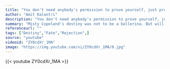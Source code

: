 ```yaml
---
title: "You don't need anybody's permission to prove yourself, just prove yourself."
author: "Amit Kalantri"
description: "You don't need anybody's permission to prove yourself, just prove yourself. - Amit Kalantri quotes from GetInspired365.com"
summary: "Misty Copeland's destiny was not to be a ballerina. But will trumps fate."
referenceurl: ""
tags: ["Destiny","Fate","Rejection",]
source: "youtube"
videoid: "ZY0cdXr_1MA"
image: "https://img.youtube.com/vi/ZY0cdXr_1MA/0.jpg"
---
```


{{< youtube ZY0cdXr_1MA >}}
